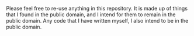 Please feel free to re-use anything in this repository.  It is made up of things that I found in the public domain, and I intend for them to remain in the public domain.  Any code that I have written myself, I also intend to be in the public domain.